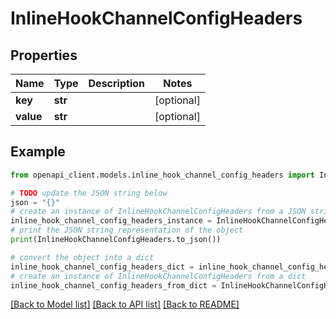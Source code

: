 # InlineHookChannelConfigHeaders


## Properties

Name | Type | Description | Notes
------------ | ------------- | ------------- | -------------
**key** | **str** |  | [optional] 
**value** | **str** |  | [optional] 

## Example

```python
from openapi_client.models.inline_hook_channel_config_headers import InlineHookChannelConfigHeaders

# TODO update the JSON string below
json = "{}"
# create an instance of InlineHookChannelConfigHeaders from a JSON string
inline_hook_channel_config_headers_instance = InlineHookChannelConfigHeaders.from_json(json)
# print the JSON string representation of the object
print(InlineHookChannelConfigHeaders.to_json())

# convert the object into a dict
inline_hook_channel_config_headers_dict = inline_hook_channel_config_headers_instance.to_dict()
# create an instance of InlineHookChannelConfigHeaders from a dict
inline_hook_channel_config_headers_from_dict = InlineHookChannelConfigHeaders.from_dict(inline_hook_channel_config_headers_dict)
```
[[Back to Model list]](../README.md#documentation-for-models) [[Back to API list]](../README.md#documentation-for-api-endpoints) [[Back to README]](../README.md)


